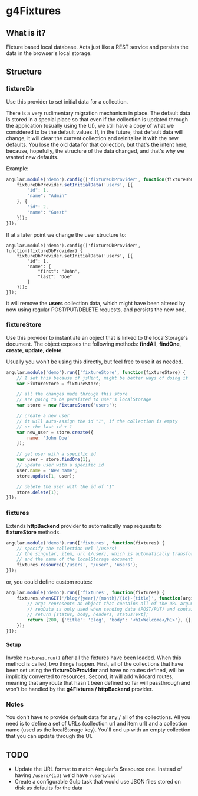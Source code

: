 # g4Fixtures

## What is it?
Fixture based local database.
Acts just like a REST service and persists the data in the browser's local storage.



## Structure
### fixtureDb
Use this provider to set initial data for a collection.

There is a very rudimentary migration mechanism in place. The default data is stored in a special place so that even if the collection is updated through the application (usually using the UI), we still have a copy of what we considered to be the default values. If, in the future, that default data will change, it will clear the current collection and reinitalise it with the new defaults. You lose the old data for that collection, but that's the intent here, because, hopefully, the structure of the data changed, and that's why we wanted new defaults.

Example:
```js
angular.module('demo').config(['fixtureDbProvider', function(fixtureDbProvider) {
    fixtureDbProvider.setInitialData('users', [{
        "id": 1,
        "name": "Admin"
    }, {
        "id": 2,
        "name": "Guest"
    }]);
}]);
```

If at a later point we change the user structure to:
```
angular.module('demo').config(['fixtureDbProvider', function(fixtureDbProvider) {
    fixtureDbProvider.setInitialData('users', [{
        "id": 1,
        "name": {
            "first": "John",
            "last": "Doe"
        }
    }]);
}]);
```
it will remove the **users** collection data, which might have been altered by now using regular POST/PUT/DELETE requests, and persists the new one.

### fixtureStore
Use this provider to instantiate an object that is linked to the localStorage's document.
The object exposes the following methods: **findAll**, **findOne**, **create**, **update**, **delete**.

Usually you won't be using this directly, but feel free to use it as needed.

```js
angular.module('demo').run(['fixtureStore', function(fixtureStore) {
    // I set this because of jsHint, might be better ways of doing it
    var FixtureStore = fixtureStore;

    // all the changes made through this store
    // are going to be persisted to user's localStorage
    var store = new FixtureStore('users');

    // create a new user
    // it will auto-assign the id "1", if the collection is empty
    // or the last id + 1
    var new_user = store.create({
        name: 'John Doe'
    });

    // get user with a specific id
    var user = store.findOne(1);
    // update user with a specific id
    user.name = 'New name';
    store.update(1, user);

    // delete the user with the id of "1"
    store.delete(1);
}]);
```


### fixtures
Extends **httpBackend** provider to automatically map requests to **fixtureStore** methods.

```js
angular.module('demo').run(['fixtures', function(fixtures) {
    // specify the collection url (/users)
    // the singular, item, url (/user), which is automatically transformed to (/user/{id})
    // and the name of the localStorage document
    fixtures.resource('/users', '/user', 'users');
}]);
```

or, you could define custom routes:

```js
angular.module('demo').run(['fixtures', function(fixtures) {
    fixtures.whenGET('/blog/{year}/{month}/{id}-{title}', function(args, reqData) {
        // args represents an object that contains all of the URL arguments as key/value pairs
        // reqData is only used when sending data (POST/PUT) and contains the JSON object that was sent to the server
        // return [status, body, headers, statusText];
        return [200, {'title': 'Blog', 'body': '<h1>Welcome</h1>'}, {}, 'OK'];
    });
}]);
```


#### Setup

Invoke `fixtures.run()` after all the fixtures have been loaded. When this method is called, two things happen.
First, all of the collections that have been set using the **fixtureDbProvider** and have no routes defined, will be implicitly converted to resources.
Second, it will add wildcard routes, meaning that any route that hasn't been defined so far will passthrough and won't be handled by the **g4Fixtures / httpBackend** provider.


### Notes

You don't have to provide default data for any / all of the collections. All you need is to define a set of URLs (collection url and item url) and a collection name (used as the localStorage key). You'll end up with an empty collection that you can update through the UI.

## TODO

- Update the URL format to match Angular's $resource one. Instead of having `/users/{id}` we'd have `/users/:id`
- Create a configurable Gulp task that would use JSON files stored on disk as defaults for the data
 
